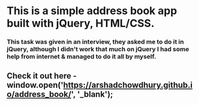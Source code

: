 # This is a simple address book app built with jQuery, HTML/CSS.
### This task was given in an interview, they asked me to do it in jQuery, although I didn't work that much on jQuery I had some help from internet & managed to do it all by myself.

## Check it out here - window.open('https://arshadchowdhury.github.io/address_book/', '_blank'); 
